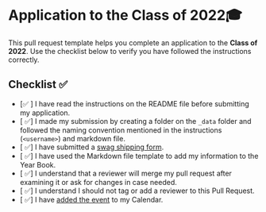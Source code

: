 # Application to the Class of 2022🎓

This pull request template helps you complete an application to the **Class of 2022**. Use the checklist below to verify you have followed the instructions correctly.

## Checklist ✅

- [✅ ] I have read the instructions on the README file before submitting my application.
- [ ✅] I made my submission by creating a folder on the `_data` folder and followed the naming convention mentioned in the instructions (`<username>`) and markdown file.
- [ ✅] I have submitted a [swag shipping form](https://airtable.com/shrVMo8ItH4wjsO9f).
- [ ✅] I have used the Markdown file template to add my information to the Year Book.
- [ ✅] I understand that a reviewer will merge my pull request after examining it or ask for changes in case needed.
- [ ✅] I understand I should not tag or add a reviewer to this Pull Request.
- [ ✅] I have [added the event](http://www.google.com/calendar/event?action=TEMPLATE&dates=20210605T160000Z%2F20210605T173000Z&text=GitHub%20Graduation%20%F0%9F%8E%93&location=https%3A%2F%2Fwww.twitch.tv%2Fgithubeducation&details=) to my Calendar.
